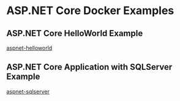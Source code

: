# ASP.NET Core Docker Examples

## ASP.NET Core HelloWorld Example

[aspnet-helloworld](aspnet-helloworld)

## ASP.NET Core Application with SQLServer Example

[aspnet-sqlserver](aspnet-sqlserver)
